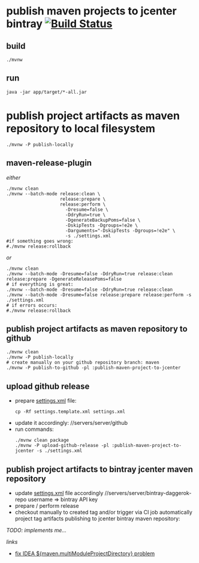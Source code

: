 # publish maven projects to jcenter bintray [![Build Status](https://travis-ci.org/daggerok/publish-maven-project-to-jcenter.svg?branch=master)](https://travis-ci.org/daggerok/publish-maven-project-to-jcenter)

## build

```shell script
./mvnw
```

## run

```shell script
java -jar app/target/*-all.jar
```

# publish project artifacts as maven repository to local filesystem

```shell script
./mvnw -P publish-locally
```

## maven-release-plugin

_either_

```shell script
./mvnw clean
./mvnw --batch-mode release:clean \
                    release:prepare \
                    release:perform \
                      -Dresume=false \
                      -DdryRun=true \
                      -DgenerateBackupPoms=false \
                      -DskipTests -Dgroups=!e2e \
                      -Darguments="-DskipTests -Dgroups=!e2e" \
                      -s ./settings.xml
#if something goes wrong:
#./mvnw release:rollback
```

_or_

```shell script
./mvnw clean
./mvnw --batch-mode -Dresume=false -DdryRun=true release:clean release:prepare -DgenerateReleasePoms=false
# if everything is great:
./mvnw --batch-mode -Dresume=false -DdryRun=true release:clean
./mvnw --batch-mode -Dresume=false release:prepare release:perform -s ./settings.xml
# if errors occurs:
#./mvnw release:rollback
```

## publish project artifacts as maven repository to github

```shell script
./mvnw clean
./mvnw -P publish-locally
# create manually on your github repository branch: maven
./mvnw -P publish-to-github -pl :publish-maven-project-to-jcenter
```

## upload github release

* prepare [settings.xml](settings.xml) file:
  ```shell script
  cp -Rf settings.template.xml settings.xml
  ```
* update it accordingly: //servers/server/github
* run commands:
  ```shell script
  ./mvnw clean package
  ./mvnw -P upload-github-release -pl :publish-maven-project-to-jcenter -s ./settings.xml
  ```

## publish project artifacts to bintray jcenter maven repository

* update [settings.xml](./settings.xml) file accordingly //servers/server/bintray-daggerok-repo
  username => bintray API key
* prepare / perform release
* checkout manually to created tag and/or trigger via CI job automatically project tag artifacts publishing to jcenter bintray maven repository:

_TODO: implements me..._

_links_

* [fix IDEA ${maven.multiModuleProjectDirectory} problem](https://stackoverflow.com/questions/29983683/dmaven-multimoduleprojectdirectory-not-set-issue-with-maven-and-intellij)
